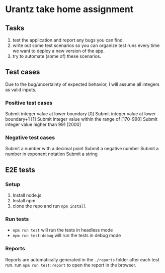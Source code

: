 # Urantz take home assignment

## Tasks

1. test the application and report any bugs you can find.
2. write out some test scenarios so you can organize test runs every time we want to deploy a new version of the app.
3. try to automate (some of) these scenarios.

## Test cases

Due to the bug/uncertainty of expected behavior, I will assume all integers as valid inputs.

### Positive test cases

Submit integer value at lower boundary [0]
Submit integer value at lower boundary+1 [1]
Submit integer value within the range of [170-990]
Submit integer value higher than 991 [2000]

### Negative test cases

Submit a number with a decimal point
Submit a negative number
Submit a number in exponent notation
Submit a string

## E2E tests

### Setup

1. Install node.js
2. Install npm
3. clone the repo and run `npm install`

### Run tests

- `npm run test` will run the tests in headless mode
- `npm run test:debug` will run the tests in debug mode

### Reports

Reports are automatically generated in the `./reports` folder after each test run.
run `npm run test:report` to open the report in the browser.
